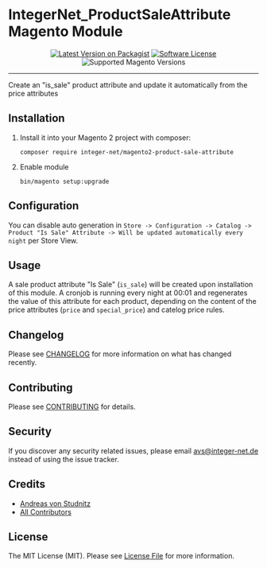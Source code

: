 # IntegerNet_ProductSaleAttribute Magento Module
<div align="center">

[![Latest Version on Packagist][ico-version]][link-packagist]
[![Software License][ico-license]](LICENSE.md)
![Supported Magento Versions][ico-compatibility]
</div>

---

Create an "is_sale" product attribute and update it automatically from the price attributes

## Installation

1. Install it into your Magento 2 project with composer:
    ```
    composer require integer-net/magento2-product-sale-attribute
    ```

2. Enable module
    ```
    bin/magento setup:upgrade
    ```

## Configuration

You can disable auto generation in `Store -> Configuration -> Catalog -> Product "Is Sale" Attribute -> Will be updated automatically every night` per Store View.

## Usage

A sale product attribute "Is Sale" (`is_sale`) will be created upon installation of this module.
A cronjob is running every night at 00:01 and regenerates the value of this attribute for each 
product, depending on the content of the price attributes (`price` and `special_price`) and catelog price rules.

## Changelog

Please see [CHANGELOG](CHANGELOG.md) for more information on what has changed recently.

## Contributing

Please see [CONTRIBUTING](CONTRIBUTING.md) for details.

## Security

If you discover any security related issues, please email avs@integer-net.de instead of using the issue tracker.

## Credits

- [Andreas von Studnitz][link-author]
- [All Contributors][link-contributors]

## License

The MIT License (MIT). Please see [License File](LICENSE) for more information.

[ico-version]: https://img.shields.io/packagist/v/integer-net/magento2-product-is-sale-attribute.svg?style=flat-square
[ico-license]: https://img.shields.io/badge/license-MIT-brightgreen.svg?style=flat-square
[ico-compatibility]: https://img.shields.io/badge/magento-2.3%20|%202.4-brightgreen.svg?logo=magento&longCache=true&style=flat-square

[link-packagist]: https://packagist.org/packages/integer-net/magento2-product-sale-attribute
[link-author]: https://github.com/avstudnitz
[link-contributors]: ../../contributors
